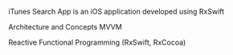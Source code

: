 iTunes Search App is an iOS application developed using RxSwift

Architecture and Concepts
MVVM

Reactive Functional Programming (RxSwift, RxCocoa)
